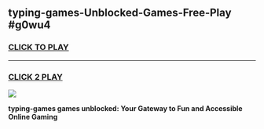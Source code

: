 
## typing-games-Unblocked-Games-Free-Play #g0wu4
<h3>
<a href="https://us.freeplayer.one?title=typing-games&ref=9M">CLICK TO PLAY</a></h3>
<hr>

<h3>
<a href="https://us.freeplayer.one?title=typing-games&ref=9M">CLICK 2 PLAY</a>
  
</h3>

<a href="https://us.freeplayer.one?title=typing-games&ref=9M"><img src="https://clearcache.store/games.png"></a>


**typing-games games unblocked: Your Gateway to Fun and Accessible Online Gaming**
